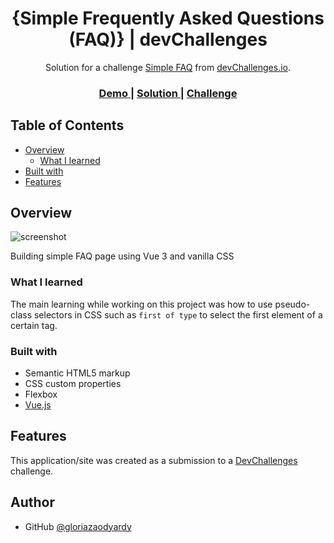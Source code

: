 
<h1 align="center">{Simple Frequently Asked Questions (FAQ)} | devChallenges</h1>

<div align="center">
   Solution for a challenge <a href="https://devchallenges.io/challenge/simple-faq-challenge" target="_blank">Simple FAQ</a> from <a href="http://devchallenges.io" target="_blank">devChallenges.io</a>.
</div>

<div align="center">
  <h3>
    <a href="{https://gloriazaodyardy.github.io/Simple-FAQ-Page/}">
      Demo
    </a>
    <span> | </span>
    <a href="{https://your-url-to-the-solution}">
      Solution
    </a>
    <span> | </span>
    <a href="https://devchallenges.io/challenge/simple-faq-challenge">
      Challenge
    </a>
  </h3>
</div>

<!-- TABLE OF CONTENTS -->

## Table of Contents

- [Overview](#overview)
  - [What I learned](#what-i-learned)
- [Built with](#built-with)
- [Features](#features)

<!-- OVERVIEW -->

## Overview

![screenshot](https://user-images.githubusercontent.com/16707738/92399059-5716eb00-f132-11ea-8b14-bcacdc8ec97b.png)

Building simple FAQ page using Vue 3 and vanilla CSS

### What I learned

The main learning while working on this project was how to use pseudo-class selectors in CSS such as `first of type` to select the first element of a certain tag.

### Built with

- Semantic HTML5 markup
- CSS custom properties
- Flexbox
- [Vue.js](https://vuejs.org/)

## Features

This application/site was created as a submission to a [DevChallenges](https://devchallenges.io/challenges-dashboard) challenge.


## Author

- GitHub [@gloriazaodyardy](https://{github.com/gloriazaodyardy})